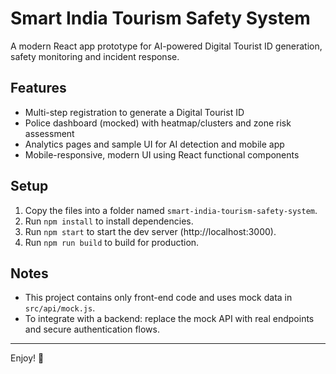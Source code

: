 # Smart India Tourism Safety System

A modern React app prototype for AI-powered Digital Tourist ID generation, safety monitoring and incident response.

## Features
- Multi-step registration to generate a Digital Tourist ID
- Police dashboard (mocked) with heatmap/clusters and zone risk assessment
- Analytics pages and sample UI for AI detection and mobile app
- Mobile-responsive, modern UI using React functional components

## Setup
1. Copy the files into a folder named `smart-india-tourism-safety-system`.
2. Run `npm install` to install dependencies.
3. Run `npm start` to start the dev server (http://localhost:3000).
4. Run `npm run build` to build for production.

## Notes
- This project contains only front-end code and uses mock data in `src/api/mock.js`.
- To integrate with a backend: replace the mock API with real endpoints and secure authentication flows.

---

Enjoy! 🚩
